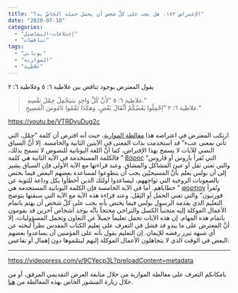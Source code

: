 ```yaml
---
title: "الإعتراض ١٧٢، هل يجب على كلّ شخص أن يحمل حمله الخاصّ به؟"
date: "2020-07-10"
categories: 
  - "إختلافات-التفاصيل"
  - "تناقضات"
tags: 
  - "يوناني"
  - "المواربة"
  - "غلاطية"
---
```


يقول المعترض بوجود تناقض بين غلاطية ٦: ٥ وغلاطية ٦: ٢

>  غلاطية ٦: ٥ ”لأَنَّ كُلَّ وَاحِدٍ سَيَحْمِلُ حِمْلَ نَفْسِهِ.“  
> غلاطية ٦: ٢ ”اِحْمِلُوا بَعْضُكُمْ أَثْقَالَ بَعْضٍ، وَهكَذَا تَمِّمُوا نَامُوسَ الْمَسِيحِ.“

https://youtu.be/VTRDyuDug2c

ارتكب المعترض في اعتراضه هذا [مغالطة المواربة](https://reasonofhope.com/2019/05/30/equivocation/)، حيث أنه افترض أن كلمة ”حِمْل، التي تأتي بمعنى عبء“ قد استخدمت بذات المعنى في الآيتين الثانية والخامسة. إلا أنَّ السياق النصي للآيات لا يسمح بهذا الإفتراض، كما أنَّ اللغة اليونانية للنصوص لا تسمح بذلك، فالكلمة المستخدمة في الآية الثانية هي كلمة ” [βάρος](https://www.blueletterbible.org/lang/lexicon/lexicon.cfm?Strongs=G922&t=KJV) التي تُقرأ باروس أو ڤاروس“ والتي تعني ثقل أو عبئ المشاكل والمشاق. وعند قراءتها مع الآية الأولى فإن السياق يشير إلى أن بولس يعلم بأنَّ المسيحيّين يجب أن يتطوعوا لمساعدة بعضهم البعض فيما يختص بالصعوبات الروحية التي تواجههم، ليساعدوا أولئك الذين أخطأوا بكل وداعة للتوبة عن خطاياهم. أما في الآية الخامسة فإن الكلمة اليونانية المستخدمة هي ” [φορτίον](https://www.blueletterbible.org/lang/lexicon/lexicon.cfm?Strongs=G5413&t=KJV) وتُقرأ فورتيون“ والتي تعني الحمل أو الثِقَل. وعند قراءة هذه الآية مع الآية التي سبقتها يتوضح التعليم الذي يقدمه الرسول بولس فيما يختص بأنه يجب على كلّ شخص أن يهتم باتمام الأعمال الموكلة إليه متجنباً الكسل والتراخي محتجاً بانَّه يوجد أشخاص آخرين قد يقومون باتمام هذه المهام. إن هذه الآيات تحمل تعليماً جميلاً عن التعاون وتحمل المسؤوليات، إلا أنَّ المعترض على ما يبدو قد فشل في التعرف على تعليم الكتاب المقدس نظراً لبحثه عن أي شبهة تبرر رفضه للإيمان. إن التعليم يقول بأنه على المؤمنين أن يساعدوا بعضهم البعض في الوقت الذي لا يتجاهلون الأعمال الموكلة إليهم ليتمّموها دون إهمال أو تقاعس.

* * *

https://videopress.com/v/9CYecp3L?preloadContent=metadata

بامكانكم التعرف على مغالطة المواربة من خلال متابعة العرض التقديمي المرفق، أو من خلال زيارة المنشور الخاص بهذه المغالطة من [هنا](https://reasonofhope.com/2019/05/30/equivocation/).
